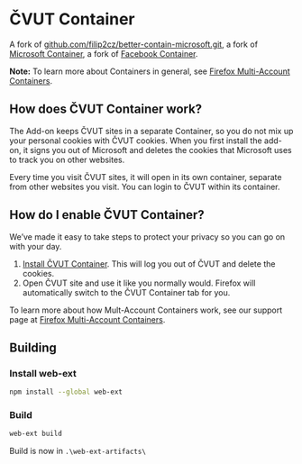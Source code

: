 # ČVUT Container

A fork of [github.com/filip2cz/better-contain-microsoft.git](https://github.com/filip2cz/better-contain-microsoft.git), a fork of [Microsoft Container](https://github.com/jschenke488/contain-microsoft), a fork of [Facebook Container](https://github.com/mozilla/contain-facebook).

**Note:** To learn more about Containers in general, see [Firefox Multi-Account Containers](https://support.mozilla.org/kb/containers).

## How does ČVUT Container work?

The Add-on keeps ČVUT sites in a separate Container, so you do not mix up your personal cookies with ČVUT cookies. When you first install the add-on, it signs you out of Microsoft and deletes the cookies that Microsoft uses to track you on other websites.

Every time you visit ČVUT sites, it will open in its own container, separate from other websites you visit. You can login to ČVUT within its container.

## How do I enable ČVUT Container?

We’ve made it easy to take steps to protect your privacy so you can go on with your day.

1. [Install ČVUT Container](https://addons.mozilla.org/cs/firefox/addon/better-microsoft-container/). This will log you out of ČVUT and delete the cookies.
2. Open ČVUT site and use it like you normally would. Firefox will automatically switch to the ČVUT Container tab for you.

To learn more about how Mult-Account Containers work, see our support page at [Firefox Multi-Account Containers](https://addons.mozilla.org/firefox/addon/multi-account-containers/).

## Building

### Install web-ext
```bash
npm install --global web-ext
```

### Build
```bash
web-ext build
```

Build is now in `.\web-ext-artifacts\`
